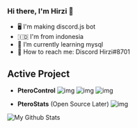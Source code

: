 ### Hi there, I'm Hirzi 👋

- 🖥️ I'm making discord.js bot
- 🇮🇩 I'm from indonesia
- 🌱 I’m currently learning mysql
- 💬 How to reach me: Discord Hirzi#8701

## Active Project

- **PteroControl**
![img](https://media.discordapp.net/attachments/858987249218486274/858998561395834880/IMG_20210628_161250.jpg)
![img](https://media.discordapp.net/attachments/858987249218486274/858998561152827402/Screenshot_2021-06-28-16-13-21-29_572064f74bd5f9fa804b05334aa4f912.jpg)
![img](https://media.discordapp.net/attachments/858987249218486274/858998561643036682/IMG_20210628_161217.jpg)

- **PteroStats** (Open Source Later)
![img](https://media.discordapp.net/attachments/861112767174803466/861112830044667914/Screenshot_2021-07-04-12-12-02-67_572064f74bd5f9fa804b05334aa4f912.jpg)

![My Github Stats](https://github-readme-stats.vercel.app/api?username=HirziDevs&show_icons=true&theme=algolia)


<!--
**HirziRDev/HirziRDev** is a ✨ _special_ ✨ repository because its `README.md` (this file) appears on your GitHub profile.

Here are some ideas to get you started:

- 🔭 I’m currently working on ...
- 🌱 I’m currently learning ...
- 👯 I’m looking to collaborate on ...
- 🤔 I’m looking for help with ...
- 💬 Ask me about ...
- 📫 How to reach me: ...
- 😄 Pronouns: ...
- ⚡ Fun fact: ...
-->
